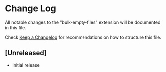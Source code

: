 # Change Log

All notable changes to the "bulk-empty-files" extension will be documented in this file.

Check [Keep a Changelog](http://keepachangelog.com/) for recommendations on how to structure this file.

## [Unreleased]

- Initial release